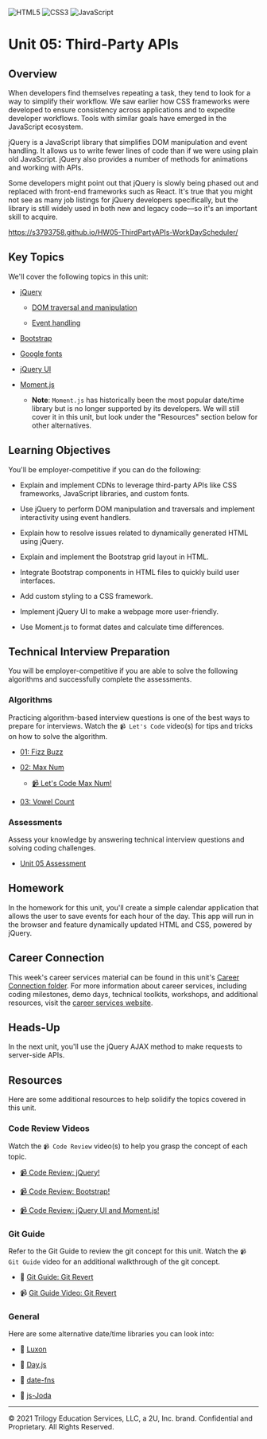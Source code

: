 ![HTML5](https://img.shields.io/badge/html5-%23E34F26.svg?style=for-the-badge&logo=html5&logoColor=white) ![CSS3](https://img.shields.io/badge/css3-%231572B6.svg?style=for-the-badge&logo=css3&logoColor=white) ![JavaScript](https://img.shields.io/badge/javascript-%23323330.svg?style=for-the-badge&logo=javascript&logoColor=%23F7DF1E)
# Unit 05: Third-Party APIs

## Overview

When developers find themselves repeating a task, they tend to look for a way to simplify their workflow. We saw earlier how CSS frameworks were developed to ensure consistency across applications and to expedite developer workflows. Tools with similar goals have emerged in the JavaScript ecosystem. 

jQuery is a JavaScript library that simplifies DOM manipulation and event handling. It allows us to write fewer lines of code than if we were using plain old JavaScript. jQuery also provides a number of methods for animations and working with APIs.

Some developers might point out that jQuery is slowly being phased out and replaced with front-end frameworks such as React. It's true that you might not see as many job listings for jQuery developers specifically, but the library is still widely used in both new and legacy code&mdash;so it's an important skill to acquire.


https://s3793758.github.io/HW05-ThirdPartyAPIs-WorkDayScheduler/

## Key Topics

We'll cover the following topics in this unit:

* [jQuery](https://api.jquery.com/)

  * [DOM traversal and manipulation](https://api.jquery.com/category/traversing/)

  * [Event handling](https://api.jquery.com/category/events/)

* [Bootstrap](https://getbootstrap.com)

* [Google fonts](https://fonts.google.com)

* [jQuery UI](https://jqueryui.com/demos/)

* [Moment.js](https://momentjs.com/docs/)

  * **Note**: `Moment.js` has historically been the most popular date/time library but is no longer supported by its developers. We will still cover it in this unit, but look under the "Resources" section below for other alternatives.

## Learning Objectives

You'll be employer-competitive if you can do the following: 

* Explain and implement CDNs to leverage third-party APIs like CSS frameworks, JavaScript libraries, and custom fonts.

* Use jQuery to perform DOM manipulation and traversals and implement interactivity using event handlers.

* Explain how to resolve issues related to dynamically generated HTML using jQuery.

* Explain and implement the Bootstrap grid layout in HTML.

* Integrate Bootstrap components in HTML files to quickly build user interfaces.

* Add custom styling to a CSS framework.

* Implement jQuery UI to make a webpage more user-friendly.

* Use Moment.js to format dates and calculate time differences.

## Technical Interview Preparation

You will be employer-competitive if you are able to solve the following algorithms and successfully complete the assessments.

### Algorithms

Practicing algorithm-based interview questions is one of the best ways to prepare for interviews. Watch the `📹 Let's Code` video(s) for tips and tricks on how to solve the algorithm.

* [01: Fizz Buzz](./03-Algorithms/01-fizz-buzz)

* [02: Max Num](./03-Algorithms/02-max-num)

  * [📹 Let's Code Max Num!](https://2u-20.wistia.com/medias/f9eao2cvjt)

* [03: Vowel Count](./03-Algorithms/03-vowel-count)

### Assessments

Assess your knowledge by answering technical interview questions and solving coding challenges.

* [Unit 05 Assessment](https://forms.gle/c4pv2qUatMXs5rzZA)

## Homework

In the homework for this unit, you'll create a simple calendar application that allows the user to save events for each hour of the day. This app will run in the browser and feature dynamically updated HTML and CSS, powered by jQuery.

## Career Connection

This week's career services material can be found in this unit's [Career Connection folder](./04-Career-Connection/README.md). For more information about career services, including coding milestones, demo days, technical toolkits, workshops, and additional resources, visit the [career services website](https://careernetwork.2u.com/?utm_medium=Academics&utm_source=boot_camp/).

## Heads-Up

In the next unit, you'll use the jQuery AJAX method to make requests to server-side APIs. 

## Resources

Here are some additional resources to help solidify the topics covered in this unit.

### Code Review Videos

Watch the `📹 Code Review` video(s) to help you grasp the concept of each topic.

  * [📹 Code Review: jQuery!](https://2u-20.wistia.com/medias/g63k1z1sb3)

  * [📹 Code Review: Bootstrap!](https://2u-20.wistia.com/medias/e8xteir5a7)

  * [📹 Code Review: jQuery UI and Moment.js!](https://2u-20.wistia.com/medias/5hp2hoodod)

### Git Guide

Refer to the Git Guide to review the git concept for this unit. Watch the `📹 Git Guide` video for an additional walkthrough of the git concept.

  * 📖 [Git Guide: Git Revert](./01-Activities/27-Evr_Git-Revert)

  * 📹 [Git Guide Video: Git Revert](https://2u-20.wistia.com/medias/r60i2dwhrw)

### General

Here are some alternative date/time libraries you can look into:

  * 📖 [Luxon](https://moment.github.io/luxon/)

  * 📖 [Day.js](https://day.js.org/)

  * 📖 [date-fns](https://date-fns.org/)

  * 📖 [js-Joda](https://js-joda.github.io/js-joda/)

- - -
© 2021 Trilogy Education Services, LLC, a 2U, Inc. brand. Confidential and Proprietary. All Rights Reserved.
